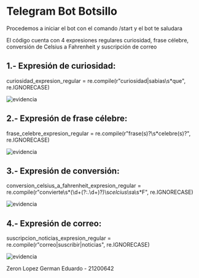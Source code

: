 # Telegram Bot Botsillo
Procedemos a iniciar el bot con el comando /start y el bot te saludara

El código cuenta con 4 expresiones regulares curiosidad, frase célebre, conversión de Celsius a Fahrenheit y suscripción de correo

## 1.- Expresión de curiosidad:  
curiosidad_expresion_regular = re.compile(r"curiosidad|sabias\s*que", re.IGNORECASE)

![evidencia](https://github.com/GermanZL/automatas/blob/master/Tareas/Tarea%202.2/img/cap1.jpeg)
## 2.- Expresión de frase célebre:
frase_celebre_expresion_regular = re.compile(r"frase(s)?\s*celebre(s)?", re.IGNORECASE)

![evidencia](https://github.com/GermanZL/automatas/blob/master/Tareas/Tarea%202.2/img/cap2.jpeg)
## 3.- Expresión de conversión: 
conversion_celsius_a_fahrenheit_expresion_regular = re.compile(r"convierte\s*(\d+(?:\.\d+)?)\s*celcius\s*a\s*F", re.IGNORECASE)

![evidencia](https://github.com/GermanZL/automatas/blob/master/Tareas/Tarea%202.2/img/cap3.jpeg)
## 4.- Expresión de correo: 
suscripcion_noticias_expresion_regular = re.compile(r"correo|suscribir|noticias", re.IGNORECASE)

![evidencia](https://github.com/GermanZL/automatas/blob/master/Tareas/Tarea%202.2/img/cap4.jpeg)

Zeron Lopez German Eduardo - 21200642

